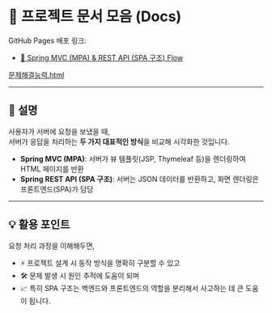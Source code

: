 # 📑 프로젝트 문서 모음 (Docs)

GitHub Pages 배포 링크:

- [🚀 Spring MVC (MPA) & REST API (SPA 구조) Flow](https://eunhoss1.github.io/yju-capstone-2025/mvc-rest-flow.html)

[문제해결능력.html](https://github.com/user-attachments/files/23180788/default.html)

---

## 📌 설명
사용자가 서버에 요청을 보냈을 때,  
서버가 응답을 처리하는 **두 가지 대표적인 방식**을 비교해 시각화한 것입니다.

- **Spring MVC (MPA)**: 서버가 뷰 템플릿(JSP, Thymeleaf 등)을 렌더링하여 HTML 페이지를 반환  
- **Spring REST API (SPA 구조)**: 서버는 JSON 데이터를 반환하고, 화면 렌더링은 프론트엔드(SPA)가 담당  

---

## 💡 활용 포인트
요청 처리 과정을 이해해두면,  
- ⚡ 프로젝트 설계 시 동작 방식을 명확히 구분할 수 있고  
- 🛠️ 문제 발생 시 원인 추적에 도움이 되며  
- 📈 특히 SPA 구조는 백엔드와 프론트엔드의 역할을 분리해서 사고하는 데 큰 도움이 됩니다.
